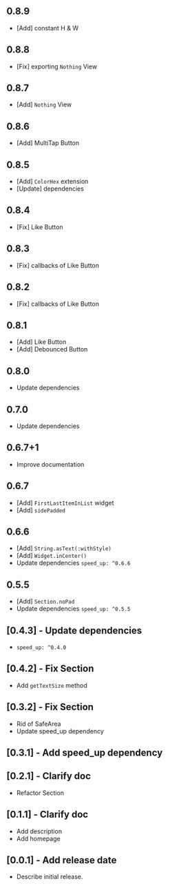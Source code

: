 ## 0.8.9

* [Add] constant H & W

## 0.8.8

* [Fix] exporting `Nothing` View

## 0.8.7

* [Add] `Nothing` View

## 0.8.6

* [Add] MultiTap Button

## 0.8.5

* [Add] `ColorHex` extension
* [Update] dependencies

## 0.8.4

* [Fix] Like Button

## 0.8.3

* [Fix] callbacks of Like Button

## 0.8.2

* [Fix] callbacks of Like Button

## 0.8.1

* [Add] Like Button
* [Add] Debounced Button

## 0.8.0

* Update dependencies

## 0.7.0

* Update dependencies

## 0.6.7+1

* Improve documentation

## 0.6.7

* [Add] `FirstLastItemInList` widget
* [Add] `sidePadded`

## 0.6.6

* [Add] `String.asText(:withStyle)`
* [Add] `Widget.inCenter()`
* Update dependencies `speed_up: ^0.6.6`

## 0.5.5

* [Add] `Section.noPad`
* Update dependencies `speed_up: ^0.5.5`

## [0.4.3] - Update dependencies

* `speed_up: ^0.4.0`

## [0.4.2] - Fix Section

* Add `getTextSize` method

## [0.3.2] - Fix Section

* Rid of SafeArea
* Update speed_up dependency

## [0.3.1] - Add speed_up dependency

## [0.2.1] - Clarify doc

* Refactor Section

## [0.1.1] - Clarify doc

* Add description
* Add homepage

## [0.0.1] - Add release date

* Describe initial release.
